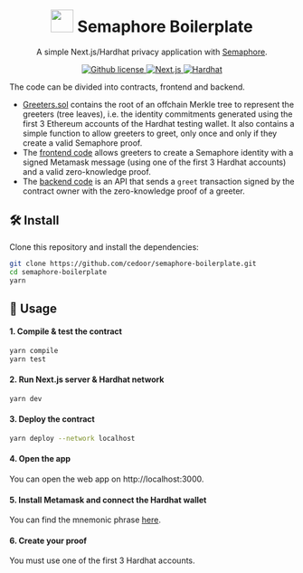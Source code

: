 <p align="center">
    <h1 align="center">
      <img width="40" src="https://github.com/semaphore-protocol/docs/blob/main/static/img/semaphore-icon.svg">  
      Semaphore Boilerplate
    </h1>
    <p align="center">A simple Next.js/Hardhat privacy application with <a href="https://github.com/appliedzkp/semaphore">Semaphore</a>.</p>
</p>

<p align="center">
    <a href="https://github.com/cedoor/semaphore-boilerplate/blob/main/LICENSE">
        <img alt="Github license" src="https://img.shields.io/github/license/cedoor/semaphore-boilerplate.svg?style=flat-square">
    </a>
    <a href="https://nextjs.org/">
        <img alt="Next.js" src="https://img.shields.io/badge/framework-nextjs-393a2a?style=flat-square">
    </a>
    <a href="https://hardhat.org/">
        <img alt="Hardhat" src="https://img.shields.io/badge/contracts-hardhat-afb719?style=flat-square">
    </a>
</p>

The code can be divided into contracts, frontend and backend.

* [Greeters.sol](https://github.com/cedoor/semaphore-boilerplate/blob/main/contracts/Greeters.sol) contains the root of an offchain Merkle tree to represent the greeters (tree leaves), i.e. the identity commitments generated using the first 3 Ethereum accounts of the Hardhat testing wallet. It also contains a simple function to allow greeters to greet, only once and only if they create a valid Semaphore proof.
* The [frontend code](https://github.com/cedoor/semaphore-boilerplate/blob/main/pages/index.tsx) allows greeters to create a Semaphore identity with a signed Metamask message (using one of the first 3 Hardhat accounts) and a valid zero-knowledge proof.
* The [backend code](https://github.com/cedoor/semaphore-boilerplate/blob/main/pages/api/greet.ts) is an API that sends a `greet` transaction signed by the contract owner with the zero-knowledge proof of a greeter.

## 🛠 Install

Clone this repository and install the dependencies:

```bash
git clone https://github.com/cedoor/semaphore-boilerplate.git
cd semaphore-boilerplate
yarn
```

## 📜 Usage

#### 1. Compile & test the contract

```bash
yarn compile
yarn test
```

#### 2. Run Next.js server & Hardhat network

```bash
yarn dev
```

#### 3. Deploy the contract

```bash
yarn deploy --network localhost
```

#### 4. Open the app

You can open the web app on http://localhost:3000.

#### 5. Install Metamask and connect the Hardhat wallet

You can find the mnemonic phrase [here](https://hardhat.org/hardhat-network/reference/#accounts).

#### 6. Create your proof

You must use one of the first 3 Hardhat accounts.


